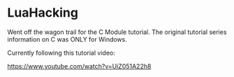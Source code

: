 # LuaHacking

Went off the wagon trail for the C Module tutorial.
The original tutorial series information on C was ONLY for Windows.

Currently following this tutorial video:

https://www.youtube.com/watch?v=UiZ051A22h8



